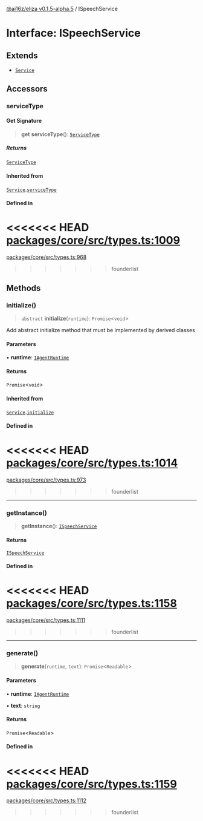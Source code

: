[@ai16z/eliza v0.1.5-alpha.5](../index.md) / ISpeechService

# Interface: ISpeechService

## Extends

- [`Service`](../classes/Service.md)

## Accessors

### serviceType

#### Get Signature

> **get** **serviceType**(): [`ServiceType`](../enumerations/ServiceType.md)

##### Returns

[`ServiceType`](../enumerations/ServiceType.md)

#### Inherited from

[`Service`](../classes/Service.md).[`serviceType`](../classes/Service.md#serviceType-1)

#### Defined in

<<<<<<< HEAD
[packages/core/src/types.ts:1009](https://github.com/ai16z/eliza/blob/main/packages/core/src/types.ts#L1009)
=======
[packages/core/src/types.ts:968](https://github.com/konstantine25b/eliza/blob/main/packages/core/src/types.ts#L968)
>>>>>>> founderlist

## Methods

### initialize()

> `abstract` **initialize**(`runtime`): `Promise`\<`void`\>

Add abstract initialize method that must be implemented by derived classes

#### Parameters

• **runtime**: [`IAgentRuntime`](IAgentRuntime.md)

#### Returns

`Promise`\<`void`\>

#### Inherited from

[`Service`](../classes/Service.md).[`initialize`](../classes/Service.md#initialize)

#### Defined in

<<<<<<< HEAD
[packages/core/src/types.ts:1014](https://github.com/ai16z/eliza/blob/main/packages/core/src/types.ts#L1014)
=======
[packages/core/src/types.ts:973](https://github.com/konstantine25b/eliza/blob/main/packages/core/src/types.ts#L973)
>>>>>>> founderlist

***

### getInstance()

> **getInstance**(): [`ISpeechService`](ISpeechService.md)

#### Returns

[`ISpeechService`](ISpeechService.md)

#### Defined in

<<<<<<< HEAD
[packages/core/src/types.ts:1158](https://github.com/ai16z/eliza/blob/main/packages/core/src/types.ts#L1158)
=======
[packages/core/src/types.ts:1111](https://github.com/konstantine25b/eliza/blob/main/packages/core/src/types.ts#L1111)
>>>>>>> founderlist

***

### generate()

> **generate**(`runtime`, `text`): `Promise`\<`Readable`\>

#### Parameters

• **runtime**: [`IAgentRuntime`](IAgentRuntime.md)

• **text**: `string`

#### Returns

`Promise`\<`Readable`\>

#### Defined in

<<<<<<< HEAD
[packages/core/src/types.ts:1159](https://github.com/ai16z/eliza/blob/main/packages/core/src/types.ts#L1159)
=======
[packages/core/src/types.ts:1112](https://github.com/konstantine25b/eliza/blob/main/packages/core/src/types.ts#L1112)
>>>>>>> founderlist
